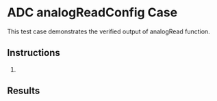 # ADC analogReadConfig Case
This test case demonstrates the verified output of analogRead function.

## Instructions
1. 

## Results
